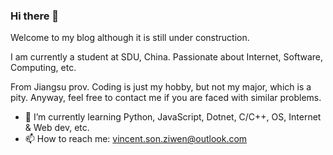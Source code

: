 ### Hi there 👋

Welcome to my blog although it is still under construction.

I am currently a student at SDU, China. Passionate about Internet, Software, Computing, etc.

From Jiangsu prov. Coding is just my hobby, but not my major, which is a pity. Anyway, feel free to contact me if you are faced with similar problems.

- 🌱 I’m currently learning Python, JavaScript, Dotnet, C/C++, OS, Internet & Web dev, etc.
- 📫 How to reach me: vincent.son.ziwen@outlook.com
